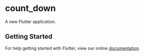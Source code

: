 # count_down

A new Flutter application.

## Getting Started

For help getting started with Flutter, view our online
[documentation](https://flutter.io/).
